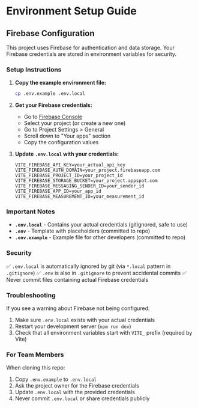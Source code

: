 # Environment Setup Guide

## Firebase Configuration

This project uses Firebase for authentication and data storage. Your Firebase credentials are stored in environment variables for security.

### Setup Instructions

1. **Copy the example environment file:**
   ```bash
   cp .env.example .env.local
   ```

2. **Get your Firebase credentials:**
   - Go to [Firebase Console](https://console.firebase.google.com/)
   - Select your project (or create a new one)
   - Go to Project Settings > General
   - Scroll down to "Your apps" section
   - Copy the configuration values

3. **Update `.env.local` with your credentials:**
   ```env
   VITE_FIREBASE_API_KEY=your_actual_api_key
   VITE_FIREBASE_AUTH_DOMAIN=your_project.firebaseapp.com
   VITE_FIREBASE_PROJECT_ID=your_project_id
   VITE_FIREBASE_STORAGE_BUCKET=your_project.appspot.com
   VITE_FIREBASE_MESSAGING_SENDER_ID=your_sender_id
   VITE_FIREBASE_APP_ID=your_app_id
   VITE_FIREBASE_MEASUREMENT_ID=your_measurement_id
   ```

### Important Notes

- **`.env.local`** - Contains your actual credentials (gitignored, safe to use)
- **`.env`** - Template with placeholders (committed to repo)
- **`.env.example`** - Example file for other developers (committed to repo)

### Security

✅ `.env.local` is automatically ignored by git (via `*.local` pattern in `.gitignore`)
✅ `.env` is also in `.gitignore` to prevent accidental commits
✅ Never commit files containing actual Firebase credentials

### Troubleshooting

If you see a warning about Firebase not being configured:
1. Make sure `.env.local` exists with your actual credentials
2. Restart your development server (`npm run dev`)
3. Check that all environment variables start with `VITE_` prefix (required by Vite)

### For Team Members

When cloning this repo:
1. Copy `.env.example` to `.env.local`
2. Ask the project owner for the Firebase credentials
3. Update `.env.local` with the provided credentials
4. Never commit `.env.local` or share credentials publicly
